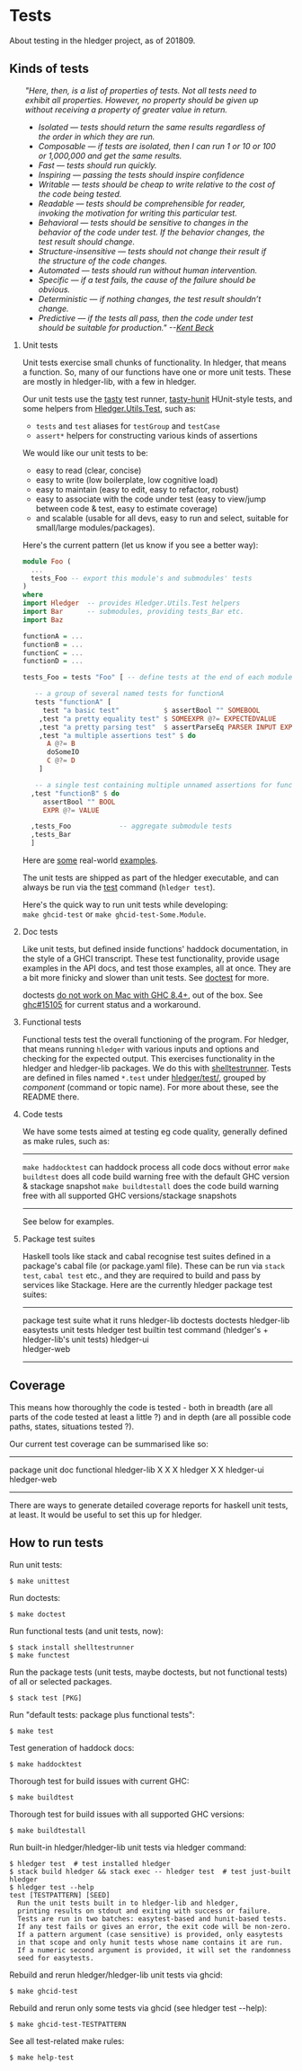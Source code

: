 # Tests

About testing in the hledger project, as of 201809.

## Kinds of tests

<div style="margin:1em 2em; font-style:italic;">
"Here, then, is a list of properties of tests. Not all tests need to exhibit all properties. However, no property should be given up without receiving a property of greater value in return.

- Isolated — tests should return the same results regardless of the order in which they are run.
- Composable — if tests are isolated, then I can run 1 or 10 or 100 or 1,000,000 and get the same results.
- Fast — tests should run quickly.
- Inspiring — passing the tests should inspire confidence
- Writable — tests should be cheap to write relative to the cost of the code being tested.
- Readable — tests should be comprehensible for reader, invoking the motivation for writing this particular test.
- Behavioral — tests should be sensitive to changes in the behavior of the code under test. If the behavior changes, the test result should change.
- Structure-insensitive — tests should not change their result if the structure of the code changes.
- Automated — tests should run without human intervention.
- Specific — if a test fails, the cause of the failure should be obvious.
- Deterministic — if nothing changes, the test result shouldn’t change.
- Predictive — if the tests all pass, then the code under test should be suitable for production."
--[Kent Beck](https://medium.com/@kentbeck_7670/test-desiderata-94150638a4b3)
</div>

1.  Unit tests

    Unit tests exercise small chunks of functionality. In hledger, that
    means a function. So, many of our functions have one or more unit
    tests. These are mostly in hledger-lib, with a few in hledger.

    Our unit tests use the
    [tasty](https://hackage.haskell.org/package/tasty) test runner,
    [tasty-hunit](https://hackage.haskell.org/package/tasty-hunit) HUnit-style tests,
    and some helpers from
    [Hledger.Utils.Test](https://github.com/simonmichael/hledger/blob/master/hledger-lib/Hledger/Utils/Test.hs),
    such as:
    
    - `tests` and `test` aliases for `testGroup` and `testCase`
    - `assert*` helpers for constructing various kinds of assertions

    We would like our unit tests to be:

    -   easy to read (clear, concise)
    -   easy to write (low boilerplate, low cognitive load)
    -   easy to maintain (easy to edit, easy to refactor, robust)
    -   easy to associate with the code under test (easy to view/jump
        between code & test, easy to estimate coverage)
    -   and scalable (usable for all devs, easy to run and select,
        suitable for small/large modules/packages).

    Here\'s the current pattern (let us know if you see a better way):

    ``` haskell
    module Foo (
      ...
      tests_Foo -- export this module's and submodules' tests
    )
    where
    import Hledger  -- provides Hledger.Utils.Test helpers
    import Bar      -- submodules, providing tests_Bar etc.
    import Baz

    functionA = ...
    functionB = ...
    functionC = ...
    functionD = ...

    tests_Foo = tests "Foo" [ -- define tests at the end of each module

       -- a group of several named tests for functionA
       tests "functionA" [
         test "a basic test"           $ assertBool "" SOMEBOOL
        ,test "a pretty equality test" $ SOMEEXPR @?= EXPECTEDVALUE
        ,test "a pretty parsing test"  $ assertParseEq PARSER INPUT EXPECTEDRESULT
        ,test "a multiple assertions test" $ do
          A @?= B
          doSomeIO
          C @?= D
        ]

       -- a single test containing multiple unnamed assertions for functionB
      ,test "functionB" $ do
         assertBool "" BOOL
         EXPR @?= VALUE

      ,tests_Foo            -- aggregate submodule tests
      ,tests_Bar
      ]
    ```

    Here are
    [some](https://github.com/simonmichael/hledger/blob/master/hledger-lib/Hledger/Data/Posting.hs#L296)
    real-world
    [examples](https://github.com/simonmichael/hledger/blob/master/hledger-lib/Hledger/Read/JournalReader.hs#L579).

    The unit tests are shipped as part of the hledger executable, and
    can always be run via the [test](https://hledger.org/manual#test)
    command (`hledger test`).

    Here\'s the quick way to run unit tests while developing:\
    `make ghcid-test` or `make ghcid-test-Some.Module`.

2.  Doc tests

    Like unit tests, but defined inside functions\' haddock
    documentation, in the style of a GHCI transcript. These test
    functionality, provide usage examples in the API docs, and test
    those examples, all at once. They are a bit more finicky and slower
    than unit tests. See
    [doctest](https://hackage.haskell.org/package/doctest) for more.

    doctests [do not work on Mac with GHC
    8.4+](https://github.com/sol/doctest/issues/199), out of the box.
    See
    [ghc\#15105](https://ghc.haskell.org/trac/ghc/ticket/15105#comment:10)
    for current status and a workaround.

3.  Functional tests

    Functional tests test the overall functioning of the program. For
    hledger, that means running `hledger` with various inputs and
    options and checking for the expected output. This exercises
    functionality in the hledger and hledger-lib packages. We do this
    with
    [shelltestrunner](https://hackage.haskell.org/package/shelltestrunner).
    Tests are defined in files named `*.test` under
    [hledger/test/](https://github.com/simonmichael/hledger/tree/master/hledger/test),
    grouped by *component* (command or topic name).
    For more about these, see the README there.

4.  Code tests

    We have some tests aimed at testing eg code quality, generally
    defined as make rules, such as:

      --------------------- -------------------------------------------------------------------------------------
      `make haddocktest`    can haddock process all code docs without error
      `make buildtest`      does all code build warning free with the default GHC version & stackage snapshot
      `make buildtestall`   does the code build warning free with all supported GHC versions/stackage snapshots
      --------------------- -------------------------------------------------------------------------------------

    See below for examples.

5.  Package test suites

    Haskell tools like stack and cabal recognise test suites defined in
    a package\'s cabal file (or package.yaml file). These can be run via
    `stack test`, `cabal test` etc., and they are required to build and
    pass by services like Stackage. Here are the currently hledger
    package test suites:

      ------------- ------------ ---------------------------------------------------------------
      package       test suite   what it runs
      hledger-lib   doctests     doctests
      hledger-lib   easytests    unit tests
      hledger       test         builtin test command (hledger\'s + hledger-lib\'s unit tests)
      hledger-ui                 
      hledger-web                
      ------------- ------------ ---------------------------------------------------------------

## Coverage

This means how thoroughly the code is tested - both in breadth (are all
parts of the code tested at least a little ?) and in depth (are all
possible code paths, states, situations tested ?).

Our current test coverage can be summarised like so:

  ------------- ------ ----- ------------
  package       unit   doc   functional
  hledger-lib   X      X     X
  hledger       X            X
  hledger-ui                 
  hledger-web                
  ------------- ------ ----- ------------

There are ways to generate detailed coverage reports for haskell unit
tests, at least. It would be useful to set this up for hledger.

## How to run tests

Run unit tests:

``` example
$ make unittest
```

Run doctests:

``` example
$ make doctest
```

Run functional tests (and unit tests, now):

``` example
$ stack install shelltestrunner
$ make functest
```

Run the package tests (unit tests, maybe doctests, but not functional
tests) of all or selected packages.

``` example
$ stack test [PKG]
```

Run \"default tests: package plus functional tests\":

``` example
$ make test
```

Test generation of haddock docs:

``` example
$ make haddocktest
```

Thorough test for build issues with current GHC:

``` example
$ make buildtest
```

Thorough test for build issues with all supported GHC versions:

``` example
$ make buildtestall
```

Run built-in hledger/hledger-lib unit tests via hledger command:

``` example
$ hledger test  # test installed hledger
$ stack build hledger && stack exec -- hledger test  # test just-built hledger
$ hledger test --help
test [TESTPATTERN] [SEED]
  Run the unit tests built in to hledger-lib and hledger,
  printing results on stdout and exiting with success or failure.
  Tests are run in two batches: easytest-based and hunit-based tests.
  If any test fails or gives an error, the exit code will be non-zero.
  If a pattern argument (case sensitive) is provided, only easytests
  in that scope and only hunit tests whose name contains it are run.
  If a numeric second argument is provided, it will set the randomness
  seed for easytests.
```

Rebuild and rerun hledger/hledger-lib unit tests via ghcid:

``` example
$ make ghcid-test
```

Rebuild and rerun only some tests via ghcid (see hledger test --help):

``` example
$ make ghcid-test-TESTPATTERN
```

See all test-related make rules:

``` example
$ make help-test
```




